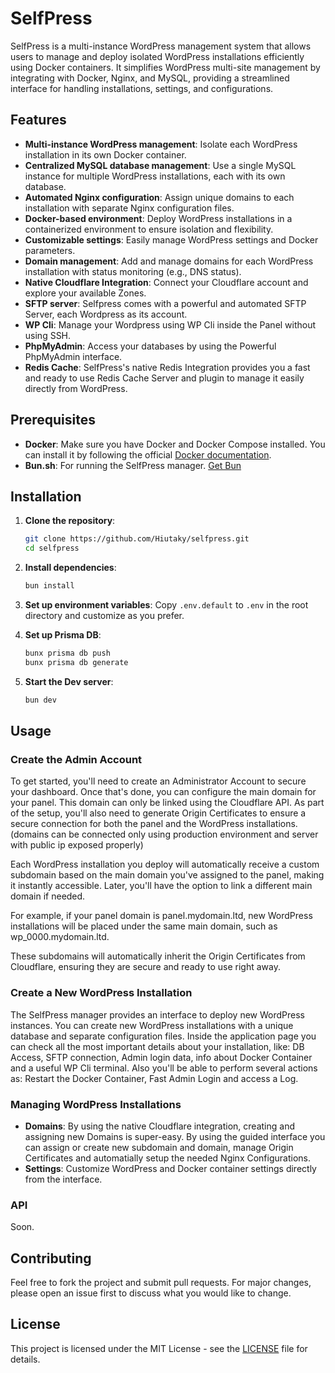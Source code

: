 # SelfPress

SelfPress is a multi-instance WordPress management system that allows users to manage and deploy isolated WordPress installations efficiently using Docker containers. It simplifies WordPress multi-site management by integrating with Docker, Nginx, and MySQL, providing a streamlined interface for handling installations, settings, and configurations.

## Features

- **Multi-instance WordPress management**: Isolate each WordPress installation in its own Docker container.
- **Centralized MySQL database management**: Use a single MySQL instance for multiple WordPress installations, each with its own database.
- **Automated Nginx configuration**: Assign unique domains to each installation with separate Nginx configuration files.
- **Docker-based environment**: Deploy WordPress installations in a containerized environment to ensure isolation and flexibility.
- **Customizable settings**: Easily manage WordPress settings and Docker parameters.
- **Domain management**: Add and manage domains for each WordPress installation with status monitoring (e.g., DNS status).
- **Native Cloudflare Integration**: Connect your Cloudflare account and explore your available Zones.
- **SFTP server**: Selfpress comes with a powerful and automated SFTP Server, each Wordpress as its account.
- **WP Cli**: Manage your Wordpress using WP Cli inside the Panel without using SSH.
- **PhpMyAdmin**: Access your databases by using the Powerful PhpMyAdmin interface.
- **Redis Cache**: SelfPress's native Redis Integration provides you a fast and ready to use Redis Cache Server and plugin to manage it easily directly from WordPress.

## Prerequisites

- **Docker**: Make sure you have Docker and Docker Compose installed. You can install it by following the official [Docker documentation](https://docs.docker.com/get-docker/).
- **Bun.sh**: For running the SelfPress manager. [Get Bun](https://bun.sh/)

## Installation

1. **Clone the repository**:

   ```bash
   git clone https://github.com/Hiutaky/selfpress.git
   cd selfpress
   ```

2. **Install dependencies**:

   ```bash
   bun install
   ```

3. **Set up environment variables**: Copy `.env.default` to `.env` in the root directory and customize as you prefer.

4. **Set up Prisma DB**:

   ```bash
   bunx prisma db push
   bunx prisma db generate
   ```

5. **Start the Dev server**:
   ```bash
   bun dev
   ```

## Usage

### Create the Admin Account

To get started, you'll need to create an Administrator Account to secure your dashboard. Once that's done, you can configure the main domain for your panel. This domain can only be linked using the Cloudflare API. As part of the setup, you'll also need to generate Origin Certificates to ensure a secure connection for both the panel and the WordPress installations. (domains can be connected only using production environment and server with public ip exposed properly)

Each WordPress installation you deploy will automatically receive a custom subdomain based on the main domain you've assigned to the panel, making it instantly accessible. Later, you'll have the option to link a different main domain if needed.

For example, if your panel domain is panel.mydomain.ltd, new WordPress installations will be placed under the same main domain, such as wp_0000.mydomain.ltd.

These subdomains will automatically inherit the Origin Certificates from Cloudflare, ensuring they are secure and ready to use right away.

### Create a New WordPress Installation

The SelfPress manager provides an interface to deploy new WordPress instances. You can create new WordPress installations with a unique database and separate configuration files. Inside the application page you can check all the most important details about your installation, like: DB Access, SFTP connection, Admin login data, info about Docker Container and a useful WP Cli terminal. Also you'll be able to perform several actions as: Restart the Docker Container, Fast Admin Login and access a Log.

### Managing WordPress Installations

- **Domains**: By using the native Cloudflare integration, creating and assigning new Domains is super-easy. By using the guided interface you can assign or create new subdomain and domain, manage Origin Certificates and automatially setup the needed Nginx Configurations.
- **Settings**: Customize WordPress and Docker container settings directly from the interface.

### API

Soon.

## Contributing

Feel free to fork the project and submit pull requests. For major changes, please open an issue first to discuss what you would like to change.

## License

This project is licensed under the MIT License - see the [LICENSE](LICENSE) file for details.
